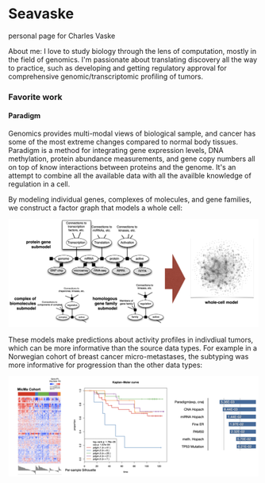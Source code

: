 # Seavaske
personal page for Charles Vaske 

About me: I love to study biology through the lens of computation, mostly in the field of genomics. I'm passionate about translating discovery all the way to practice, such as developing and getting regulatory approval for comprehensive genomic/transcriptomic profiling of tumors.

### Favorite work

#### Paradigm

Genomics provides multi-modal views of biological sample, and cancer has some of the most extreme changes compared to normal body tissues. Paradigm is a method for integrating gene expression levels, DNA methylation, protein abundance measurements, and gene copy numbers all on top of know interactions between proteins and the genome. It's an attempt to combine all the available data with all the availble knowledge of regulation in a cell.

By modeling individual genes, complexes of molecules, and gene families, we construct a factor graph that models a whole cell:

![visual display of the factor graph model for genes, complexes, and gene families, and an illustration of the interactions used to construct a whole cell network](paradigm-method.png)

These models make predictions about activity profiles in indivdiual tumors, which can be more informative than the source data types. For example in a Norwegian cohort of breast cancer micro-metastases, the subtyping was more informative for progression than the other data types:

![Heatmap of per-patient per-gene pathway activities, with cluster annotation. Additionally, the Kaplan-meier survival curve, and the significance of the progression of the subtypings using various data types](paradigm-micma.png)